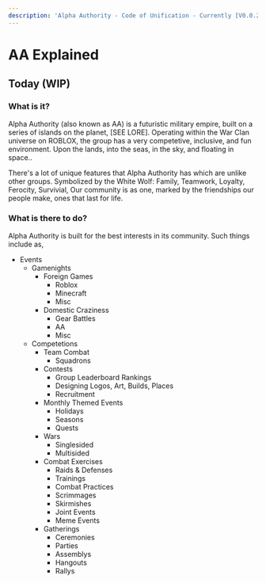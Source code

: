 ```yaml
---
description: 'Alpha Authority - Code of Unification - Currently [V0.0.22]'
---
```


# AA Explained

## Today \(WIP\)

### What is it?

Alpha Authority \(also known as AA\) is a futuristic military empire, built on a series of islands on the planet, \[SEE LORE\]. Operating within the War Clan universe on ROBLOX, the group has a very competetive, inclusive, and fun environment. Upon the lands, into the seas, in the sky, and floating in space..

There's a lot of unique features that Alpha Authority has which are unlike other groups. Symbolized by the White Wolf: Family, Teamwork, Loyalty, Ferocity, Survivial, Our community is as one, marked by the friendships our people make, ones that last for life.

### What is there to do?

Alpha Authority is built for the best interests in its community. Such things include as,

* Events 
  * Gamenights 
    * Foreign Games 
      * Roblox 
      * Minecraft 
      * Misc 
    * Domestic Craziness 
      * Gear Battles 
      * AA 
      * Misc 
  * Competetions 
    * Team Combat 
      * Squadrons 
    * Contests 
      * Group Leaderboard Rankings 
      * Designing Logos, Art, Builds, Places 
      * Recruitment 
    * Monthly Themed Events 
      * Holidays 
      * Seasons 
      * Quests 
    * Wars 
      * Singlesided 
      * Multisided 
    * Combat Exercises 
      * Raids & Defenses 
      * Trainings
      * Combat Practices
      * Scrimmages 
      * Skirmishes
      * Joint Events
      * Meme Events
    * Gatherings 
      * Ceremonies 
      * Parties 
      * Assemblys
      * Hangouts
      * Rallys

